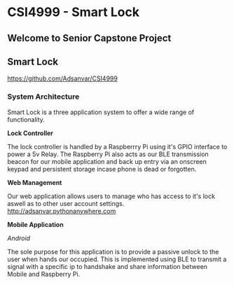 # CSI4999 - Smart Lock

## Welcome to Senior Capstone Project

## Smart Lock

https://github.com/Adsanvar/CSI4999

### System Architecture
Smart Lock is a three application system to offer a wide range of functionality.

__Lock Controller__

The lock controller is handled by a Raspberrry Pi using it's GPIO interface to power a 5v Relay. The Raspberry Pi also acts as our BLE transmission beacon for our mobile application and back up entry via an onscreen keypad and persistent storage incase phone is dead or forgotten.

__Web Management__

Our web application allows users to manage who has access to it's lock aswell as to other user account settings.
http://adsanvar.pythonanywhere.com


__Mobile Application__

*Android*

The sole purpose for this application is to provide a passive unlock to the user when hands our occupied. This is implemented using BLE to transmit a signal with a specific ip to handshake and share information between Mobile and Raspberry Pi.
